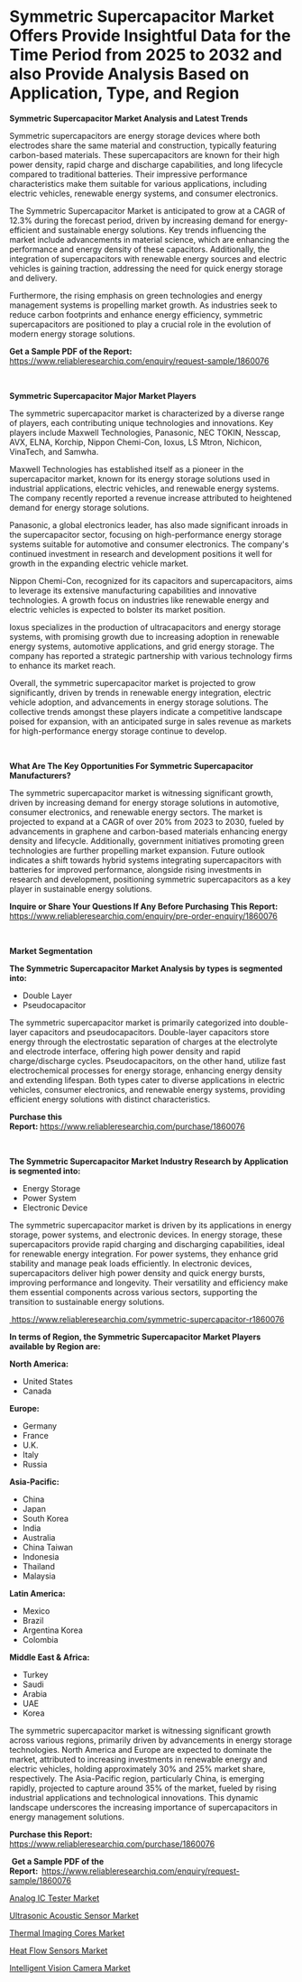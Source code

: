 <p><h1>Symmetric Supercapacitor Market Offers Provide Insightful Data for the Time Period from 2025 to 2032 and also Provide Analysis Based on Application, Type, and Region</h1></p><p><strong>Symmetric Supercapacitor Market Analysis and Latest Trends</strong></p>
<p><p>Symmetric supercapacitors are energy storage devices where both electrodes share the same material and construction, typically featuring carbon-based materials. These supercapacitors are known for their high power density, rapid charge and discharge capabilities, and long lifecycle compared to traditional batteries. Their impressive performance characteristics make them suitable for various applications, including electric vehicles, renewable energy systems, and consumer electronics.</p><p>The Symmetric Supercapacitor Market is anticipated to grow at a CAGR of 12.3% during the forecast period, driven by increasing demand for energy-efficient and sustainable energy solutions. Key trends influencing the market include advancements in material science, which are enhancing the performance and energy density of these capacitors. Additionally, the integration of supercapacitors with renewable energy sources and electric vehicles is gaining traction, addressing the need for quick energy storage and delivery. </p><p>Furthermore, the rising emphasis on green technologies and energy management systems is propelling market growth. As industries seek to reduce carbon footprints and enhance energy efficiency, symmetric supercapacitors are positioned to play a crucial role in the evolution of modern energy storage solutions.</p></p>
<p><strong>Get a Sample PDF of the Report:&nbsp;</strong> <a href="https://www.reliableresearchiq.com/enquiry/request-sample/1860076?utm_campaign=1837&utm_medium=2&utm_source=Github&utm_content=ia&utm_term=11022025&utm_id=symmetric-supercapacitor">https://www.reliableresearchiq.com/enquiry/request-sample/1860076</a></p>
<p>&nbsp;</p>
<p><strong>Symmetric Supercapacitor Major Market Players</strong></p>
<p><p>The symmetric supercapacitor market is characterized by a diverse range of players, each contributing unique technologies and innovations. Key players include Maxwell Technologies, Panasonic, NEC TOKIN, Nesscap, AVX, ELNA, Korchip, Nippon Chemi-Con, Ioxus, LS Mtron, Nichicon, VinaTech, and Samwha.</p><p>Maxwell Technologies has established itself as a pioneer in the supercapacitor market, known for its energy storage solutions used in industrial applications, electric vehicles, and renewable energy systems. The company recently reported a revenue increase attributed to heightened demand for energy storage solutions.</p><p>Panasonic, a global electronics leader, has also made significant inroads in the supercapacitor sector, focusing on high-performance energy storage systems suitable for automotive and consumer electronics. The company's continued investment in research and development positions it well for growth in the expanding electric vehicle market.</p><p>Nippon Chemi-Con, recognized for its capacitors and supercapacitors, aims to leverage its extensive manufacturing capabilities and innovative technologies. A growth focus on industries like renewable energy and electric vehicles is expected to bolster its market position.</p><p>Ioxus specializes in the production of ultracapacitors and energy storage systems, with promising growth due to increasing adoption in renewable energy systems, automotive applications, and grid energy storage. The company has reported a strategic partnership with various technology firms to enhance its market reach.</p><p>Overall, the symmetric supercapacitor market is projected to grow significantly, driven by trends in renewable energy integration, electric vehicle adoption, and advancements in energy storage solutions. The collective trends amongst these players indicate a competitive landscape poised for expansion, with an anticipated surge in sales revenue as markets for high-performance energy storage continue to develop.</p></p>
<p>&nbsp;</p>
<p><strong>What Are The Key Opportunities For Symmetric Supercapacitor Manufacturers?</strong></p>
<p><p>The symmetric supercapacitor market is witnessing significant growth, driven by increasing demand for energy storage solutions in automotive, consumer electronics, and renewable energy sectors. The market is projected to expand at a CAGR of over 20% from 2023 to 2030, fueled by advancements in graphene and carbon-based materials enhancing energy density and lifecycle. Additionally, government initiatives promoting green technologies are further propelling market expansion. Future outlook indicates a shift towards hybrid systems integrating supercapacitors with batteries for improved performance, alongside rising investments in research and development, positioning symmetric supercapacitors as a key player in sustainable energy solutions.</p></p>
<p><strong>Inquire or Share Your Questions If Any Before Purchasing This Report:</strong> <a href="https://www.reliableresearchiq.com/enquiry/pre-order-enquiry/1860076?utm_campaign=1837&utm_medium=2&utm_source=Github&utm_content=ia&utm_term=11022025&utm_id=symmetric-supercapacitor">https://www.reliableresearchiq.com/enquiry/pre-order-enquiry/1860076</a></p>
<p>&nbsp;</p>
<p><strong>Market Segmentation</strong></p>
<p><strong>The Symmetric Supercapacitor Market Analysis by types is segmented into:</strong></p>
<p><ul><li>Double Layer</li><li>Pseudocapacitor</li></ul></p>
<p><p>The symmetric supercapacitor market is primarily categorized into double-layer capacitors and pseudocapacitors. Double-layer capacitors store energy through the electrostatic separation of charges at the electrolyte and electrode interface, offering high power density and rapid charge/discharge cycles. Pseudocapacitors, on the other hand, utilize fast electrochemical processes for energy storage, enhancing energy density and extending lifespan. Both types cater to diverse applications in electric vehicles, consumer electronics, and renewable energy systems, providing efficient energy solutions with distinct characteristics.</p></p>
<p><strong>Purchase this Report:&nbsp;</strong><a href="https://www.reliableresearchiq.com/purchase/1860076?utm_campaign=1837&utm_medium=2&utm_source=Github&utm_content=ia&utm_term=11022025&utm_id=symmetric-supercapacitor">https://www.reliableresearchiq.com/purchase/1860076</a></p>
<p>&nbsp;</p>
<p><strong>The Symmetric Supercapacitor Market Industry Research by Application is segmented into:</strong></p>
<p><ul><li>Energy Storage</li><li>Power System</li><li>Electronic Device</li></ul></p>
<p><p>The symmetric supercapacitor market is driven by its applications in energy storage, power systems, and electronic devices. In energy storage, these supercapacitors provide rapid charging and discharging capabilities, ideal for renewable energy integration. For power systems, they enhance grid stability and manage peak loads efficiently. In electronic devices, supercapacitors deliver high power density and quick energy bursts, improving performance and longevity. Their versatility and efficiency make them essential components across various sectors, supporting the transition to sustainable energy solutions.</p></p>
<p><a href="https://www.reliableresearchiq.com/symmetric-supercapacitor-r1860076?utm_campaign=1837&utm_medium=2&utm_source=Github&utm_content=ia&utm_term=11022025&utm_id=symmetric-supercapacitor">&nbsp;https://www.reliableresearchiq.com/symmetric-supercapacitor-r1860076</a></p>
<p><strong>In terms of Region, the Symmetric Supercapacitor Market Players available by Region are:</strong></p>
<p>
    <p> <strong> North America: </strong>
        <ul>
            <li>United States</li>
            <li>Canada</li>
        </ul>
        </p> 
    <p> <strong> Europe: </strong>
        <ul>
            <li>Germany</li>
            <li>France</li>
            <li>U.K.</li>
            <li>Italy</li>
            <li>Russia</li>
        </ul>
        </p> 
    <p> <strong> Asia-Pacific: </strong>
        <ul>
            <li>China</li>
            <li>Japan</li>
            <li>South Korea</li>
            <li>India</li>
            <li>Australia</li>
            <li>China Taiwan</li>
            <li>Indonesia</li>
            <li>Thailand</li>
            <li>Malaysia</li>
        </ul>
        </p> 
    <p> <strong> Latin America: </strong>
        <ul>
            <li>Mexico</li>
            <li>Brazil</li>
            <li>Argentina Korea</li>
            <li>Colombia</li>
        </ul>
        </p> 
    <p> <strong> Middle East & Africa: </strong>
        <ul>
            <li>Turkey</li>
            <li>Saudi</li>
            <li>Arabia</li>
            <li>UAE</li>
            <li>Korea</li>
        </ul>
    </p>
    </p>
<p><p>The symmetric supercapacitor market is witnessing significant growth across various regions, primarily driven by advancements in energy storage technologies. North America and Europe are expected to dominate the market, attributed to increasing investments in renewable energy and electric vehicles, holding approximately 30% and 25% market share, respectively. The Asia-Pacific region, particularly China, is emerging rapidly, projected to capture around 35% of the market, fueled by rising industrial applications and technological innovations. This dynamic landscape underscores the increasing importance of supercapacitors in energy management solutions.</p></p>
<p><strong>Purchase this Report: </strong><a href="https://www.reliableresearchiq.com/purchase/1860076?utm_campaign=1837&utm_medium=2&utm_source=Github&utm_content=ia&utm_term=11022025&utm_id=symmetric-supercapacitor">https://www.reliableresearchiq.com/purchase/1860076</a></p>
<p>&nbsp;<strong>Get a Sample PDF of the Report:&nbsp;&nbsp;</strong><a href="https://www.reliableresearchiq.com/enquiry/request-sample/1860076?utm_campaign=1837&utm_medium=2&utm_source=Github&utm_content=ia&utm_term=11022025&utm_id=symmetric-supercapacitor">https://www.reliableresearchiq.com/enquiry/request-sample/1860076</a></p>
<p><strong></strong></p>
<p><p><a href="https://github.com/mateyappiazo/Market-Research-Report-List-1/blob/main/analog-ic-tester-market.md?utm_campaign=1837&utm_medium=2&utm_source=Github&utm_content=ia&utm_term=11022025&utm_id=symmetric-supercapacitor">Analog IC Tester Market</a></p><p><a href="https://github.com/gunbybeahmg1/Market-Research-Report-List-1/blob/main/ultrasonic-acoustic-sensor-market.md?utm_campaign=1837&utm_medium=2&utm_source=Github&utm_content=ia&utm_term=11022025&utm_id=symmetric-supercapacitor">Ultrasonic Acoustic Sensor Market</a></p><p><a href="https://github.com/turzaikycia9/Market-Research-Report-List-1/blob/main/thermal-imaging-cores-market.md?utm_campaign=1837&utm_medium=2&utm_source=Github&utm_content=ia&utm_term=11022025&utm_id=symmetric-supercapacitor">Thermal Imaging Cores Market</a></p><p><a href="https://github.com/thuotmolckvx/Market-Research-Report-List-1/blob/main/heat-flow-sensors-market.md?utm_campaign=1837&utm_medium=2&utm_source=Github&utm_content=ia&utm_term=11022025&utm_id=symmetric-supercapacitor">Heat Flow Sensors Market</a></p><p><a href="https://github.com/cheremisaev/Market-Research-Report-List-1/blob/main/intelligent-vision-camera-market.md?utm_campaign=1837&utm_medium=2&utm_source=Github&utm_content=ia&utm_term=11022025&utm_id=symmetric-supercapacitor">Intelligent Vision Camera Market</a></p></p>